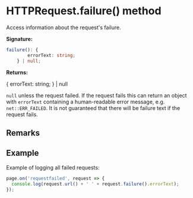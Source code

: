 # HTTPRequest.failure() method

Access information about the request's failure.

**Signature:**

```typescript
failure(): {
        errorText: string;
    } | null;
```

**Returns:**

{ errorText: string; } \| null

`null` unless the request failed. If the request fails this can return an object with `errorText` containing a human-readable error message, e.g. `net::ERR_FAILED`. It is not guaranteed that there will be failure text if the request fails.

## Remarks

## Example

Example of logging all failed requests:

```js
page.on('requestfailed', request => {
  console.log(request.url() + ' ' + request.failure().errorText);
});
```
